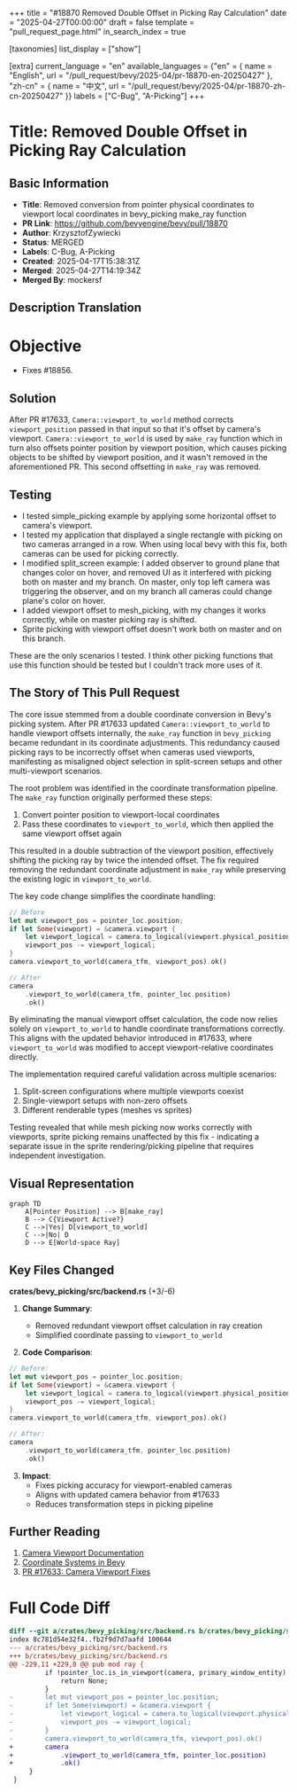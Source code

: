 +++
title = "#18870 Removed Double Offset in Picking Ray Calculation"
date = "2025-04-27T00:00:00"
draft = false
template = "pull_request_page.html"
in_search_index = true

[taxonomies]
list_display = ["show"]

[extra]
current_language = "en"
available_languages = {"en" = { name = "English", url = "/pull_request/bevy/2025-04/pr-18870-en-20250427" }, "zh-cn" = { name = "中文", url = "/pull_request/bevy/2025-04/pr-18870-zh-cn-20250427" }}
labels = ["C-Bug", "A-Picking"]
+++

# Title: Removed Double Offset in Picking Ray Calculation

## Basic Information
- **Title**: Removed conversion from pointer physical coordinates to viewport local coordinates in bevy_picking make_ray function
- **PR Link**: https://github.com/bevyengine/bevy/pull/18870
- **Author**: KrzysztofZywiecki
- **Status**: MERGED
- **Labels**: C-Bug, A-Picking
- **Created**: 2025-04-17T15:38:31Z
- **Merged**: 2025-04-27T14:19:34Z
- **Merged By**: mockersf

## Description Translation
# Objective

- Fixes #18856.

## Solution

After PR #17633, `Camera::viewport_to_world` method corrects `viewport_position` passed in that input so that it's offset by camera's viewport. `Camera::viewport_to_world` is used by `make_ray` function which in turn also offsets pointer position by viewport position, which causes picking objects to be shifted by viewport position, and it wasn't removed in the aforementioned PR. This second offsetting in `make_ray` was removed.

## Testing

- I tested simple_picking example by applying some horizontal offset to camera's viewport.
- I tested my application that displayed a single rectangle with picking on two cameras arranged in a row. When using local bevy with this fix, both cameras can be used for picking correctly.
- I modified split_screen example: I added observer to ground plane that changes color on hover, and removed UI as it interfered with picking both on master and my branch. On master, only top left camera was triggering the observer, and on my branch all cameras could change plane's color on hover.
- I added viewport offset to mesh_picking, with my changes it works correctly, while on master picking ray is shifted.
- Sprite picking with viewport offset doesn't work both on master and on this branch.

These are the only scenarios I tested. I think other picking functions that use this function should be tested but I couldn't track more uses of it.

## The Story of This Pull Request

The core issue stemmed from a double coordinate conversion in Bevy's picking system. After PR #17633 updated `Camera::viewport_to_world` to handle viewport offsets internally, the `make_ray` function in `bevy_picking` became redundant in its coordinate adjustments. This redundancy caused picking rays to be incorrectly offset when cameras used viewports, manifesting as misaligned object selection in split-screen setups and other multi-viewport scenarios.

The root problem was identified in the coordinate transformation pipeline. The `make_ray` function originally performed these steps:

1. Convert pointer position to viewport-local coordinates
2. Pass these coordinates to `viewport_to_world`, which then applied the same viewport offset again

This resulted in a double subtraction of the viewport position, effectively shifting the picking ray by twice the intended offset. The fix required removing the redundant coordinate adjustment in `make_ray` while preserving the existing logic in `viewport_to_world`.

The key code change simplifies the coordinate handling:

```rust
// Before
let mut viewport_pos = pointer_loc.position;
if let Some(viewport) = &camera.viewport {
    let viewport_logical = camera.to_logical(viewport.physical_position)?;
    viewport_pos -= viewport_logical;
}
camera.viewport_to_world(camera_tfm, viewport_pos).ok()

// After
camera
    .viewport_to_world(camera_tfm, pointer_loc.position)
    .ok()
```

By eliminating the manual viewport offset calculation, the code now relies solely on `viewport_to_world` to handle coordinate transformations correctly. This aligns with the updated behavior introduced in #17633, where `viewport_to_world` was modified to accept viewport-relative coordinates directly.

The implementation required careful validation across multiple scenarios:
1. Split-screen configurations where multiple viewports coexist
2. Single-viewport setups with non-zero offsets
3. Different renderable types (meshes vs sprites)

Testing revealed that while mesh picking now works correctly with viewports, sprite picking remains unaffected by this fix - indicating a separate issue in the sprite rendering/picking pipeline that requires independent investigation.

## Visual Representation

```mermaid
graph TD
    A[Pointer Position] --> B[make_ray]
    B --> C{Viewport Active?}
    C -->|Yes| D[viewport_to_world]
    C -->|No| D
    D --> E[World-space Ray]
```

## Key Files Changed

**crates/bevy_picking/src/backend.rs** (+3/-6)

1. **Change Summary**:
   - Removed redundant viewport offset calculation in ray creation
   - Simplified coordinate passing to `viewport_to_world`

2. **Code Comparison**:
```rust
// Before:
let mut viewport_pos = pointer_loc.position;
if let Some(viewport) = &camera.viewport {
    let viewport_logical = camera.to_logical(viewport.physical_position)?;
    viewport_pos -= viewport_logical;
}
camera.viewport_to_world(camera_tfm, viewport_pos).ok()

// After:
camera
    .viewport_to_world(camera_tfm, pointer_loc.position)
    .ok()
```

3. **Impact**:
   - Fixes picking accuracy for viewport-enabled cameras
   - Aligns with updated camera behavior from #17633
   - Reduces transformation steps in picking pipeline

## Further Reading

1. [Camera Viewport Documentation](https://docs.rs/bevy/latest/bevy/render/camera/struct.Camera.html#method.viewport_to_world)
2. [Coordinate Systems in Bevy](https://bevy-cheatbook.github.io/features/coords.html)
3. [PR #17633: Camera Viewport Fixes](https://github.com/bevyengine/bevy/pull/17633)

# Full Code Diff
```diff
diff --git a/crates/bevy_picking/src/backend.rs b/crates/bevy_picking/src/backend.rs
index 8c781d54e32f4..fb2f9d7d7aafd 100644
--- a/crates/bevy_picking/src/backend.rs
+++ b/crates/bevy_picking/src/backend.rs
@@ -229,11 +229,8 @@ pub mod ray {
         if !pointer_loc.is_in_viewport(camera, primary_window_entity) {
             return None;
         }
-        let mut viewport_pos = pointer_loc.position;
-        if let Some(viewport) = &camera.viewport {
-            let viewport_logical = camera.to_logical(viewport.physical_position)?;
-            viewport_pos -= viewport_logical;
-        }
-        camera.viewport_to_world(camera_tfm, viewport_pos).ok()
+        camera
+            .viewport_to_world(camera_tfm, pointer_loc.position)
+            .ok()
     }
 }
```